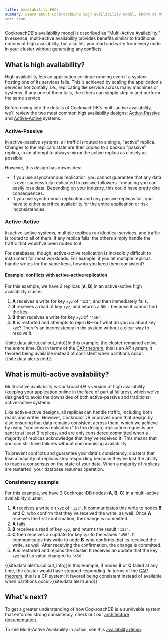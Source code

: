 ```yaml
---
title: Availability FAQs
summary: Learn about CockroachDB's high availability model, known as Multi-Active Availability.
toc: true
---
```


CockroachDB's availability model is described as "Multi-Active Availability." In essence, multi-active availability provides benefits similar to traditional notions of high availability, but also lets you read and write from every node in your cluster without generating any conflicts.


## What is high availability?

High availability lets an application continue running even if a system hosting one of its services fails. This is achieved by scaling the application's services horizontally, i.e., replicating the service across many machines or systems. If any one of them fails, the others can simply step in and perform the same service.

Before diving into the details of CockroachDB's multi-active availability, we'll review the two most common high availability designs: [Active-Passive](#active-passive) and [Active-Active](#active-active) systems.

### Active-Passive

In active-passive systems, all traffic is routed to a single, "active" replica. Changes to the replica's state are then copied to a backup "passive" replica, in an attempt to always mirror the active replica as closely as possible.

However, this design has downsides:

- If you use asynchronous replication, you cannot guarantee that any data is ever successfully replicated to passive followers––meaning you can easily lose data. Depending on your industry, this could have pretty dire consequences.
- If you use synchronous replication and any passive replicas fail, you have to either sacrifice availability for the entire application or risk inconsistencies.

### Active-Active

In active-active systems, multiple replicas run identical services, and traffic is routed to all of them. If any replica fails, the others simply handle the traffic that would've been routed to it.

For databases, though, active-active replication is incredibly difficult to instrument for most workloads. For example, if you let multiple replicas handle writes for the same keys, how do you keep them consistent?

#### Example: conflicts with active-active replication

For this example, we have 2 replicas (**A**, **B**) in an active-active high availability cluster.

1. **A** receives a write for key `xyz` of `'123'`, and then immediately fails.
2. **B** receives a read of key `xyz`, and returns a `NULL` because it cannot find the key.
3. **B** then receives a write for key `xyz` of `'456'`.
4. **A** is restarted and attempts to rejoin **B**––but what do you do about key `xyz`? There's an inconsistency in the system without a clear way to resolve it.

{{site.data.alerts.callout_info}}In this example, the cluster remained active the entire time. But in terms of the <a href="https://en.wikipedia.org/wiki/CAP_theorem">CAP theorem</a>, this is an AP system; it favored being available instead of consistent when partitions occur.{{site.data.alerts.end}}

## What is multi-active availability?

Multi-active availability is CockroachDB's version of high availability (keeping your application online in the face of partial failures), which we've designed to avoid the downsides of both active-passive and traditional active-active systems.

Like active-active designs, all replicas can handle traffic, including both reads and writes. However, CockroachDB improves upon that design by also ensuring that data remains consistent across them, which we achieve by using "consensus replication." In this design, replication requests are sent to at least 3 replicas, and are only considered committed when a majority of replicas acknowledge that they've received it. This means that you can still have failures without compromising availability.

To prevent conflicts and guarantee your data's consistency, clusters that lose a majority of replicas stop responding because they've lost the ability to reach a consensus on the state of your data. When a majority of replicas are restarted, your database resumes operation.

### Consistency example

For this example, we have 3 CockroachDB nodes (**A**, **B**, **C**) in a multi-active availability cluster.

1. **A** receives a write on `xyz` of `'123'`. It communicates this write to nodes **B** and **C**, who confirm that they've received the write, as well. Once **A** receives the first confirmation, the change is committed.
2. **A** fails.
3. **B** receives a read of key `xyz`, and returns the result `'123'`.
4. **C** then receives an update for key `xyz` to the values `'456'`. It communicates this write to node **B**, who confirms that its received the write, as well. After receiving the confirmation, the change is committed.
5. **A** is restarted and rejoins the cluster. It receives an update that the key `xyz` had its value changed to `'456'`.

{{site.data.alerts.callout_info}}In this example, if nodes <strong>B</strong> or <strong>C</strong> failed at any time, the cluster would have stopped responding. In terms of the <a href="https://en.wikipedia.org/wiki/CAP_theorem">CAP theorem</a>, this is a CP system; it favored being consistent instead of available when partitions occur.{{site.data.alerts.end}}

## What's next?

To get a greater understanding of how CockroachDB is a survivable system that enforces strong consistency, check out our [architecture documentation](architecture/overview.html).

To see Multi-Active Availability in action, see this [availability demo](demo-fault-tolerance-and-recovery.html).
